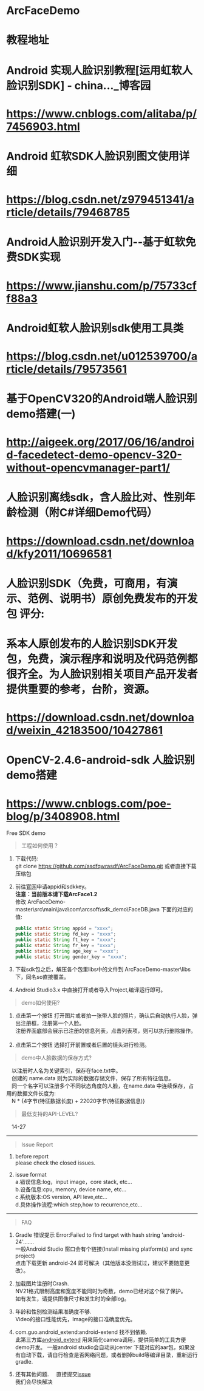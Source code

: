 # ArcFaceDemo
# 教程地址
# Android 实现人脸识别教程[运用虹软人脸识别SDK] - china..._博客园
# https://www.cnblogs.com/alitaba/p/7456903.html
# Android 虹软SDK人脸识别图文使用详细
# https://blog.csdn.net/z979451341/article/details/79468785
# Android人脸识别开发入门--基于虹软免费SDK实现
# https://www.jianshu.com/p/75733cff88a3
# Android虹软人脸识别sdk使用工具类
# https://blog.csdn.net/u012539700/article/details/79573561
# 基于OpenCV320的Android端人脸识别demo搭建(一)
# http://aigeek.org/2017/06/16/android-facedetect-demo-opencv-320-without-opencvmanager-part1/
# 人脸识别离线sdk，含人脸比对、性别年龄检测（附C#详细Demo代码）
# https://download.csdn.net/download/kfy2011/10696581
# 人脸识别SDK（免费，可商用，有演示、范例、说明书）原创免费发布的开发包 评分:     
# 系本人原创发布的人脸识别SDK开发包，免费，演示程序和说明及代码范例都很齐全。为人脸识别相关项目产品开发者提供重要的参考，台阶，资源。
# https://download.csdn.net/download/weixin_42183500/10427861
# OpenCV-2.4.6-android-sdk 人脸识别demo搭建
# https://www.cnblogs.com/poe-blog/p/3408908.html
Free SDK demo

>工程如何使用？
 1. 下载代码:    
    git clone https://github.com/asdfqwrasdf/ArcFaceDemo.git 或者直接下载压缩包
 
 2. 前往[官网](http://www.arcsoft.com.cn/ai/arcface.html)申请appid和sdkkey。  
    **注意：当前版本请下载ArcFace1.2**    
    修改 ArcFaceDemo-master\src\main\java\com\arcsoft\sdk_demo\FaceDB.java 下面的对应的值:    
   
    ```java    
    public static String appid = "xxxx"; 		
    public static String fd_key = "xxxx";    
    public static String ft_key = "xxxx";    
    public static String fr_key = "xxxx";    
    public static String age_key = "xxxx";    
    public static String gender_key = "xxxx";    
    ```
3. 下载sdk包之后，解压各个包里libs中的文件到 ArcFaceDemo-master\libs 下，同名so直接覆盖。

4. Android Studio3.x 中直接打开或者导入Project,编译运行即可。    

> demo如何使用?    

 1. 点击第一个按钮 打开图片或者拍一张带人脸的照片，确认后自动执行人脸，弹出注册框，注册第一个人脸。    
 注册界面底部会展示已注册的信息列表，点击列表项，则可以执行删除操作。   
 2. 点击第二个按钮 选择打开前置或者后置的镜头进行检测。
 
> demo中人脸数据的保存方式?  

　以注册时人名为关键索引，保存在face.txt中。  
　创建的 name.data 则为实际的数据存储文件，保存了所有特征信息。  
　同一个名字可以注册多个不同状态角度的人脸，在name.data 中连续保存，占用的数据文件长度为:  
　N * {4字节(特征数据长度) + 22020字节(特征数据信息)}
  
> 最低支持的API-LEVEL?  

　14-27    　
 
---------------
> Issue Report
1. before report    
    please check the closed issues.    
  
2. issue format    
    a.错误信息:log，input image，core stack, etc...    
    b.设备信息:cpu, memory, device name, etc...    
    c.系统版本:OS version, API leve,etc...    
    d.具体操作流程:which step,how to recurrence,etc...    
  
---------------
> FAQ
1. Gradle 错误提示 Error:Failed to find target with hash string 'android-24'.......    
 一般Android Studio 窗口会有个链接(Install missing platform(s) and sync project)    
 点击下载更新 android-24 即可解决（其他版本没测试过，建议不要随意更改）。    
	
2. 加载图片注册时Crash.    
 NV21格式限制高度和宽度不能同时为奇数，demo已经对这个做了保护。    
 如有发生，请提供图像尺寸和发生时的全部log。    
    
3. 年龄和性别检测结果准确度不够.    
 Video的接口性能优先，Image的接口准确度优先。    
    
4. com.guo.android_extend:android-extend 找不到依赖.    
 此第三方库[android_extend](https://github.com/gqjjqg/android-extend) 用来简化camera调用，提供简单的工具方便demo开发。 
 一般android studio会自动从jcenter 下载对应的aar包，如果没有自动下载，请自行检查是否网络问题，或者删掉build等编译目录，重新运行gradle.
    
5. 还有其他问题.    
 直接提交[issue](https://github.com/asdfqwrasdf/ArcFaceDemo/issues)     
 我们会尽快解决    
	

